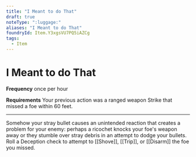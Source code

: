 ```yaml
---
title: "I Meant to do That"
draft: true
noteType: ":luggage:"
aliases: "I Meant to do That"
foundryId: Item.Y3xgsVU7PQ5iAZCg
tags:
  - Item
---
```


# I Meant to do That

**Frequency** once per hour

**Requirements** Your previous action was a ranged weapon Strike that missed a foe within 60 feet.

* * *

Somehow your stray bullet causes an unintended reaction that creates a problem for your enemy: perhaps a ricochet knocks your foe's weapon away or they stumble over stray debris in an attempt to dodge your bullets. Roll a Deception check to attempt to [[Shove]], [[Trip]], or [[Disarm]] the foe you missed.
